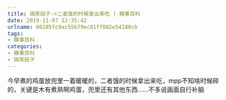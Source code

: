 ```yaml
---
title: 搞笑段子->二者饿的时候拿出来吃 | 糗事百科
date: 2019-11-07 12:35:42
urlname: 00205fc9ac55b79ec81ff882e54180cb
tags: 
- 糗事百科
categories:
- 糗事百科
- 搞笑段子
---
```

今早煮的鸡蛋放兜里一着暖暖的，二者饿的时候拿出来吃，mpp不知啥时候碎的，关键是木有煮熟啊鸡蛋，兜里还有其他东西……不多说画面自行补脑


